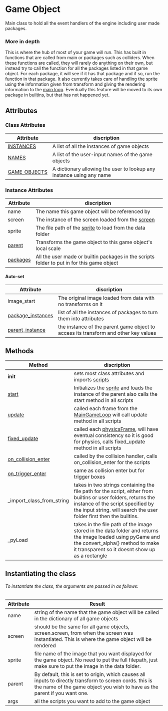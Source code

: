 # Game Object
Main class to hold all the event handlers of the engine including user made packages.
### More in depth
This is where the hub of most of your game will run. This has built in functions that are called from main or packages such as colliders. When these functions are called, they will rarely do anything on their own, but instead try to call the function for all the packages listed in that game object. For each package, it will see if it has that package and if so, run the function in that package. 
It also currently takes care of handling the sprite using the information given from transform and giving the rendering information to the [main loop](../GameLoop.md). Eventually this feature will be moved to its own package in [builtins](Builtins), but that has not happened yet.

## Attributes
### Class Attributes

| Attribute | discription|
| ---- | ---- | 
| [INSTANCES](Attributes/classAttributes.md) | A list of all the instances of game objects|
| [NAMES](Attributes/classAttributes.md) | A list of the user-input names of the game objects|
| [GAME_OBJECTS](Attributes/classAttributes.md) | A dictionary allowing the user to lookup any instance using any name|

### Instance Attributes

| Attribute | discription|
| ---- | ---- |
| name | The name this game object will be referenced by |
| screen | The instance of the screen loaded from the [screen](../Screen.md) |
| sprite | The file path of the [sprite](../../../Definitions) to load from the data folder|
| [parent](Attributes/InstanceAttributes/parent.md) | Transforms the game object to this game object's local scale |
| [packages](Attributes/InstanceAttributes/packages.md) | All the user made or builtin packages in the scripts folder to put in for this game object |

#### Auto-set

| Attribute | discription|
| ---- | ---- |
| image_start | The original image loaded from data with no transforms on it|
| [package_instances](Attributes/InstanceAttributes/packages.md) | list of all the instances of packages to turn them into attributes|
| [parent_instance](Attributes/InstanceAttributes/parent.md) | the instance of the parent game object to access its transform and other key values|

## Methods
| Method | discription|
| ---- | ---- |
| __init__ | sets most class attributes and imports [scripts](../../Builtins)|
| [start](Methods/start.md) | Initializes the [sprite](../../../Definitions) and loads the instance of the parent also calls the start method in all scripts|
| [update](Methods/update.md) | called each frame from the [MainGameLoop](../GameLoop.md) will call update method in all scripts | 
| [fixed_update](Methods/update.md) | called each [physicsFrame](../../../Definitions), will have eventual consistency so it is good for physics, calls fixed_update method in all scripts |
| [on_collision_enter](Methods/collisionMethods.md) | called by the collision handler, calls on_collision_enter for the scripts |
| [on_trigger_enter](Methods/collisionMethods.md) | same as collision enter but for trigger boxes | 
| _import_class_from_string | takes in two strings containing the file path for the script, either from builtins or user folders, returns the instance of the script specified by the input string. will search the user folder first then the builtins.| 
| _pyLoad | takes in the file path of the image stored in the data folder and returns the image loaded using  pyGame and the convert_alpha() method to make it transparent so it doesnt show up as a rectangle |

## Instantiating the class
###### To instantiate the class, the arguments are passed in as follows:
| Attribute | Result |
| ---- | ---- |
| name | string of the name that the game object will be called in the dictionary of all game objects |
| screen | should be the same for all game objects, screen.screen, from when the screen was instantiated. This is where the game object will be rendered |
| sprite | file name of the image that you want displayed for the game object. No need to put the full filepath, just make sure to put the image in the data folder. |
| parent | By default, this is set to origin, which causes all inputs to directly transform to screen cords. this is the name of the game object you wish to have as the parent if you want one. |
| args | all the scripts you want to add to the game object |